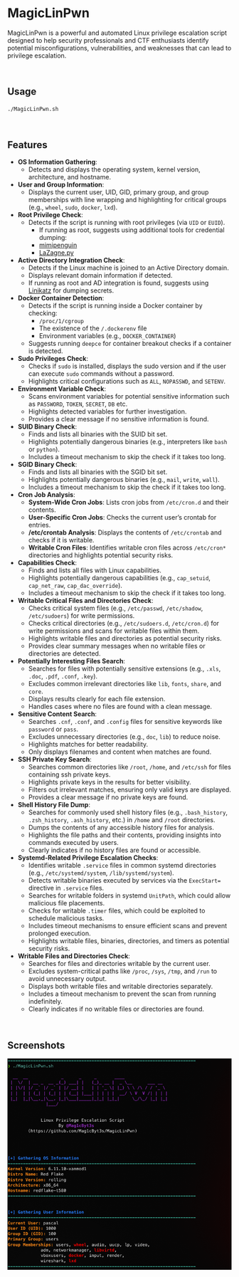 # MagicLinPwn
MagicLinPwn is a powerful and automated Linux privilege escalation script designed to help security professionals and CTF enthusiasts identify potential misconfigurations, vulnerabilities, and weaknesses that can lead to privilege escalation.

<br>

## Usage
```bash
./MagicLinPwn.sh
```

<br>

## Features

- **OS Information Gathering**:
  - Detects and displays the operating system, kernel version, architecture, and hostname.
- **User and Group Information**:
  - Displays the current user, UID, GID, primary group, and group memberships with line wrapping and highlighting for critical groups (e.g., `wheel`, `sudo`, `docker`, `lxd`).
- **Root Privilege Check**:
  - Detects if the script is running with root privileges (via `UID` or `EUID`).
    - If running as root, suggests using additional tools for credential dumping:
    - [mimipenguin](https://github.com/huntergregal/mimipenguin)
    - [LaZagne.py](https://github.com/AlessandroZ/LaZagne)
- **Active Directory Integration Check**:
  - Detects if the Linux machine is joined to an Active Directory domain.
  - Displays relevant domain information if detected.
  - If running as root and AD integration is found, suggests using [Linikatz](https://github.com/Orange-Cyberdefense/LinikatzV2) for dumping secrets.
- **Docker Container Detection**:
  - Detects if the script is running inside a Docker container by checking:
      - `/proc/1/cgroup`
      - The existence of the `/.dockerenv` file
      - Environment variables (e.g., `DOCKER_CONTAINER`)
  - Suggests running `deepce` for container breakout checks if a container is detected.
- **Sudo Privileges Check**:
  - Checks if `sudo` is installed, displays the sudo version and if the user can execute `sudo` commands without a password.
  - Highlights critical configurations such as `ALL`, `NOPASSWD`, and `SETENV`.
- **Environment Variable Check**:
  - Scans environment variables for potential sensitive information such as `PASSWORD`, `TOKEN`, `SECRET`, `DB` etc.
  - Highlights detected variables for further investigation.
  - Provides a clear message if no sensitive information is found.
- **SUID Binary Check**:
  - Finds and lists all binaries with the SUID bit set.
  - Highlights potentially dangerous binaries (e.g., interpreters like `bash` or `python`).
  - Includes a timeout mechanism to skip the check if it takes too long.
- **SGID Binary Check**:
  - Finds and lists all binaries with the SGID bit set.
  - Highlights potentially dangerous binaries (e.g., `mail`, `write`, `wall`).
  - Includes a timeout mechanism to skip the check if it takes too long.
- **Cron Job Analysis**:
  - **System-Wide Cron Jobs**: Lists cron jobs from `/etc/cron.d` and their contents.
  - **User-Specific Cron Jobs**: Checks the current user’s crontab for entries.
  - **/etc/crontab Analysis**: Displays the contents of `/etc/crontab` and checks if it is writable.
  - **Writable Cron Files**: Identifies writable cron files across `/etc/cron*` directories and highlights potential security risks.
- **Capabilities Check**:
  - Finds and lists all files with Linux capabilities.
  - Highlights potentially dangerous capabilities (e.g., `cap_setuid`, `cap_net_raw`, `cap_dac_override`).
  - Includes a timeout mechanism to skip the check if it takes too long.
- **Writable Critical Files and Directories Check**:
  - Checks critical system files (e.g., `/etc/passwd`, `/etc/shadow`, `/etc/sudoers`) for write permissions.
  - Checks critical directories (e.g., `/etc/sudoers.d`, `/etc/cron.d`) for write permissions and scans for writable files within them.
  - Highlights writable files and directories as potential security risks.
  - Provides clear summary messages when no writable files or directories are detected.
- **Potentially Interesting Files Search**:
  - Searches for files with potentially sensitive extensions (e.g., `.xls`, `.doc`, `.pdf`, `.conf`, `.key`).
  - Excludes common irrelevant directories like `lib`, `fonts`, `share`, and `core`.
  - Displays results clearly for each file extension.
  - Handles cases where no files are found with a clean message.
- **Sensitive Content Search**:
  - Searches `.cnf`, `.conf`, and `.config` files for sensitive keywords like `password` or `pass`.
  - Excludes unnecessary directories (e.g., `doc`, `lib`) to reduce noise.
  - Highlights matches for better readability.
  - Only displays filenames and content when matches are found.
- **SSH Private Key Search**:
  - Searches common directories like `/root`, `/home`, and `/etc/ssh` for files containing ssh private keys.
  - Highlights private keys in the results for better visibility.
  - Filters out irrelevant matches, ensuring only valid keys are displayed.
  - Provides a clear message if no private keys are found.
- **Shell History File Dump**:
  - Searches for commonly used shell history files (e.g., `.bash_history`, `.zsh_history`, `.ash_history`, etc.) in `/home` and `/root` directories.
  - Dumps the contents of any accessible history files for analysis.
  - Highlights the file paths and their contents, providing insights into commands executed by users.
  - Clearly indicates if no history files are found or accessible.
- **Systemd-Related Privilege Escalation Checks**:
  - Identifies writable `.service` files in common systemd directories (e.g., `/etc/systemd/system`, `/lib/systemd/system`).
  - Detects writable binaries executed by services via the `ExecStart=` directive in `.service` files.
  - Searches for writable folders in systemd `UnitPath`, which could allow malicious file placements.
  - Checks for writable `.timer` files, which could be exploited to schedule malicious tasks.
  - Includes timeout mechanisms to ensure efficient scans and prevent prolonged execution.
  - Highlights writable files, binaries, directories, and timers as potential security risks.
- **Writable Files and Directories Check**:
  - Searches for files and directories writable by the current user.
  - Excludes system-critical paths like `/proc`, `/sys`, `/tmp`, and `/run` to avoid unnecessary output.
  - Displays both writable files and writable directories separately.
  - Includes a timeout mechanism to prevent the scan from running indefinitely.
  - Clearly indicates if no writable files or directories are found.

<br>

## Screenshots
![MagicLinPwn_demo](screenshots/demo.png)
